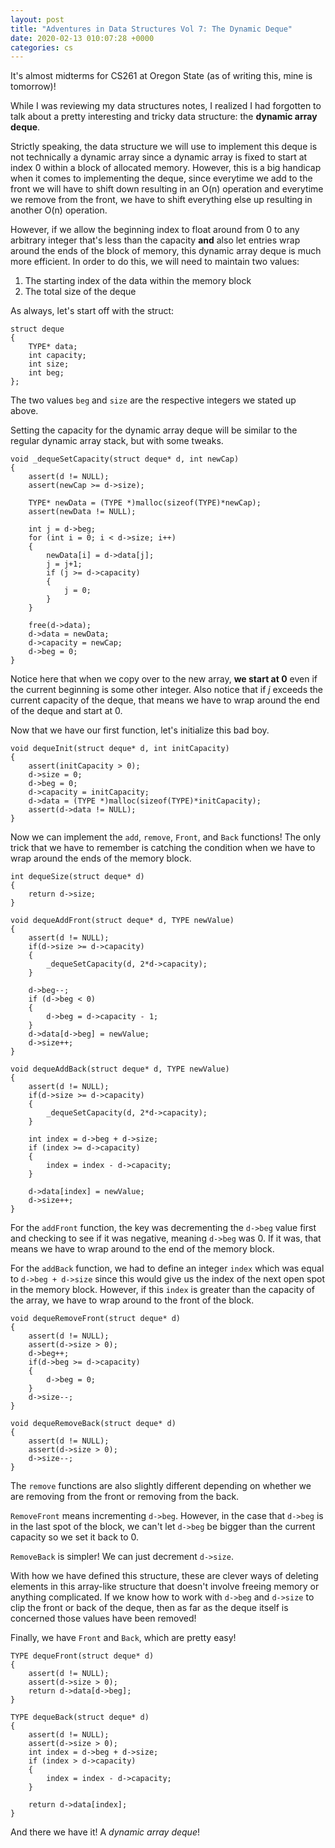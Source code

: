 ```yaml
---
layout: post
title: "Adventures in Data Structures Vol 7: The Dynamic Deque"
date: 2020-02-13 010:07:28 +0000
categories: cs
---
```


It's almost midterms for CS261 at Oregon State (as of writing this, mine is tomorrow)!

While I was reviewing my data structures notes, I realized I had forgotten to talk about a pretty interesting and tricky data structure: the **dynamic array deque**.

Strictly speaking, the data structure we will use to implement this deque is not technically a dynamic array since a dynamic array is fixed to start at index 0 within a block of allocated memory.
However, this is a big handicap when it comes to implementing the deque, since everytime we add to the front we will have to shift down resulting in an O(n) operation and everytime we remove from the front, we have to shift everything else up resulting in another O(n) operation.

However, if we allow the beginning index to float around from 0 to any arbitrary integer that's less than the capacity **and** also let entries wrap around the ends of the block of memory, this dynamic array deque is much more efficient.
In order to do this, we will need to maintain two values:

1. The starting index of the data within the memory block
2. The total size of the deque

As always, let's start off with the struct:

```
struct deque
{
	TYPE* data;
	int capacity;
	int size;
	int beg;
};
```

The two values `beg` and `size` are the respective integers we stated up above.


Setting the capacity for the dynamic array deque will be similar to the regular dynamic array stack, but with some tweaks.

```
void _dequeSetCapacity(struct deque* d, int newCap)
{
	assert(d != NULL);
	assert(newCap >= d->size);

	TYPE* newData = (TYPE *)malloc(sizeof(TYPE)*newCap);
	assert(newData != NULL);

	int j = d->beg;
	for (int i = 0; i < d->size; i++)
	{
		newData[i] = d->data[j];
		j = j+1;
		if (j >= d->capacity)
		{
			j = 0;
		}
	}

	free(d->data);
	d->data = newData;
	d->capacity = newCap;
	d->beg = 0;
}
```

Notice here that when we copy over to the new array, **we start at 0** even if the current beginning is some other integer.
Also notice that if $j$ exceeds the current capacity of the deque, that means we have to wrap around the end of the deque and start at 0.

Now that we have our first function, let's initialize this bad boy.

```
void dequeInit(struct deque* d, int initCapacity)
{
	assert(initCapacity > 0);
	d->size = 0;
	d->beg = 0;
	d->capacity = initCapacity;
	d->data = (TYPE *)malloc(sizeof(TYPE)*initCapacity);
	assert(d->data != NULL);
}
```

Now we can implement the `add`, `remove`, `Front`, and `Back` functions!
The only trick that we have to remember is catching the condition when we have to wrap around the ends of the memory block.

```
int dequeSize(struct deque* d)
{
	return d->size;
}

void dequeAddFront(struct deque* d, TYPE newValue)
{
	assert(d != NULL);
	if(d->size >= d->capacity)
	{
		_dequeSetCapacity(d, 2*d->capacity);
	}
	
	d->beg--;
	if (d->beg < 0)
	{
		d->beg = d->capacity - 1;
	}
	d->data[d->beg] = newValue;
	d->size++;
}

void dequeAddBack(struct deque* d, TYPE newValue)
{
	assert(d != NULL);
	if(d->size >= d->capacity)
	{
		_dequeSetCapacity(d, 2*d->capacity);
	}
	
	int index = d->beg + d->size;
	if (index >= d->capacity)
	{
		index = index - d->capacity;
	}

	d->data[index] = newValue;
	d->size++;
}
```

For the `addFront` function, the key was decrementing the `d->beg` value first and checking to see if it was negative, meaning `d->beg` was 0.
If it was, that means we have to wrap around to the end of the memory block.

For the `addBack` function, we had to define an integer `index` which was equal to `d->beg + d->size` since this would give us the index of the next open spot in the memory block.
However, if this `index` is greater than the capacity of the array, we have to wrap around to the front of the block.

```
void dequeRemoveFront(struct deque* d)
{
	assert(d != NULL);
	assert(d->size > 0);
	d->beg++;
	if(d->beg >= d->capacity)
	{
		d->beg = 0;
	}
	d->size--;
}

void dequeRemoveBack(struct deque* d)
{
	assert(d != NULL);
	assert(d->size > 0);
	d->size--;	
}
```

The `remove` functions are also slightly different depending on whether we are removing from the front or removing from the back.

`RemoveFront` means incrementing `d->beg`.
However, in the case that `d->beg` is in the last spot of the block, we can't let `d->beg` be bigger than the current capacity so we set it back to 0.

`RemoveBack` is simpler!
We can just decrement `d->size`.

With how we have defined this structure, these are clever ways of deleting elements in this array-like structure that doesn't involve freeing memory or anything complicated.
If we know how to work with `d->beg` and `d->size` to clip the front or back of the deque, then as far as the deque itself is concerned those values have been removed!

Finally, we have `Front` and `Back`, which are pretty easy!

```
TYPE dequeFront(struct deque* d)
{
	assert(d != NULL);
	assert(d->size > 0);
	return d->data[d->beg];
}

TYPE dequeBack(struct deque* d)
{
	assert(d != NULL);
	assert(d->size > 0);
	int index = d->beg + d->size;
	if (index > d->capacity)
	{
		index = index - d->capacity;
	}

	return d->data[index];
}
```

And there we have it!
A *dynamic array deque*!
